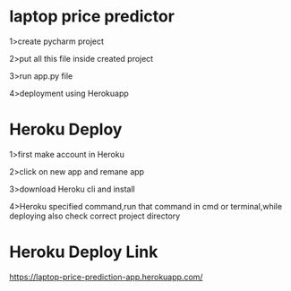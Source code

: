 # laptop price predictor

1>create pycharm project 

2>put all this file inside created project

3>run app.py file

4>deployment using Herokuapp

# Heroku Deploy

1>first make account in Heroku

2>click on new app and remane app

3>download Heroku cli and install

4>Heroku specified command,run that command in cmd or terminal,while deploying also check correct project directory

# Heroku Deploy Link

https://laptop-price-prediction-app.herokuapp.com/

